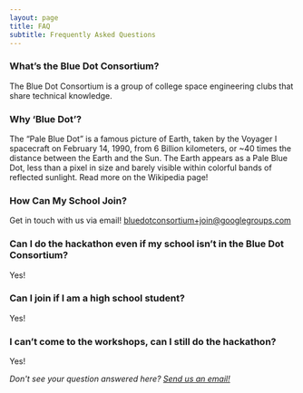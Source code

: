 ```yaml
---
layout: page
title: FAQ
subtitle: Frequently Asked Questions
---
```

### What’s the Blue Dot Consortium?
The Blue Dot Consortium is a group of college space engineering clubs that share technical knowledge.

### Why ‘Blue Dot’?
The “Pale Blue Dot” is a famous picture of Earth, taken by the Voyager I spacecraft on February 14, 1990, from 6 Billion kilometers, or ~40 times the distance between the Earth and the Sun. The Earth appears as a Pale Blue Dot, less than a pixel in size and barely visible within colorful bands of reflected sunlight. Read more on the Wikipedia page!

### How Can My School Join?
Get in touch with us via email! bluedotconsortium+join@googlegroups.com

### Can I do the hackathon even if my school isn’t in the Blue Dot Consortium?

Yes!

### Can I join if I am a high school student?

Yes!

### I can’t come to the workshops, can I still do the hackathon?

Yes!

*Don't see your question answered here? [Send us an email!](mailto:bluedotconsortium+hackathon@googlegroups.com)*